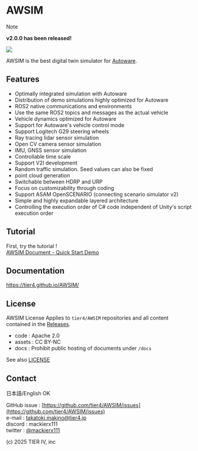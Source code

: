 # AWSIM

> [!NOTE]  
> **v2.0.0 has been released!**
 
![](/README_img/AWSIM-Autoware.png)

AWSIM is the best digital twin simulator for [Autoware](https://github.com/autowarefoundation/autoware).

## Features

- Optimally integrated simulation with Autoware
- Distribution of demo simulations highly optimized for Autoware
- ROS2 native communications and environments
- Use the same ROS2 topics and messages as the actual vehicle
- Vehicle dynamics optimized for Autoware
- Support for Autoware's vehicle control mode
- Support Logitech G29 steering wheels
- Ray tracing lidar sensor simulation
- Open CV camera sensor simulation
- IMU, GNSS sensor simulation
- Controllable time scale
- Support V2I development
- Random traffic simulation. Seed values can also be fixed
- point cloud generation
- Switchable between HDRP and URP
- Focus on customizability through coding
- Support ASAM OpenSCENARIO (connecting scenario simulator v2)
- Simple and highly expandable layered architecture
- Controlling the execution order of C# code independent of Unity's script execution order

## Tutorial

First, try the tutorial !  
[AWSIM Document - Quick Start Demo](https://tier4.github.io/AWSIM/GettingStarted/QuickStartDemo/)

## Documentation

https://tier4.github.io/AWSIM/

## License

AWSIM License
Applies to `tier4/AWSIM` repositories and all content contained in the [Releases](https://github.com/tier4/AWSIM/releases).

- code : Apache 2.0
- assets : CC BY-NC
- docs : Prohibit public hosting of documents under `/docs`

See also [LICENSE](./LICENSE)

## Contact

日本語/English OK

GitHub issue : [https://github.com/tier4/AWSIM/issues](https://github.com/tier4/AWSIM/issues)  
e-mail : takatoki.makino@tier4.jp  
discord : mackierx111  
twitter : [@mackierx111](https://x.com/mackierx111)  

(c) 2025 TIER IV, inc
